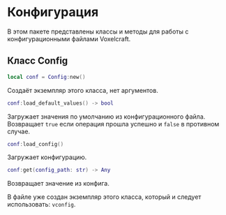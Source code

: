 # Конфигурация

В этом пакете представлены классы и методы для работы с конфигурационными 
файлами Voxelcraft.

## Класс Config

```lua
local conf = Config:new()
```

Создаёт экземпляр этого класса, нет аргументов.

```lua
conf:load_default_values() -> bool
```

Загружает значения по умолчанию из конфигурационного файла. Возвращает `true` 
если операция прошла успешно и `false` в противном случае.

```lua
conf:load_config()
```

Загружает конфигурацию.

```lua
conf:get(config_path: str) -> Any
```

Возвращает значение из конфига.

В файле уже создан экземпляр этого класса, который и следует использовать: 
`vconfig`.